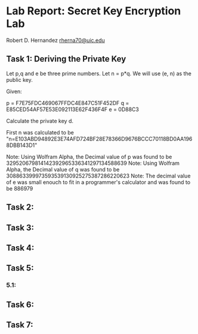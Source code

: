 # Lab Report: Secret Key Encryption Lab <!-- omit in toc -->

Robert D. Hernandez <rherna70@uic.edu>

## Task 1: Deriving the Private Key

Let p,q and e be three prime numbers.  Let n = p*q.  We will use (e, n) as the public key.

Given:

p = F7E75FDC469067FFDC4E847C51F452DF
q = E85CED54AF57E53E092113E62F436F4F
e = 0D88C3

Calculate the private key d.


First n was calculated to be "n=E103ABD94892E3E74AFD724BF28E78366D9676BCCC70118BD0AA1968DBB143D1"


Note: Using Wolfram Alpha, the Decimal value of p was found to be 329520679814142392965336341297134588639
Note: Using Wolfram Alpha, the Decimal value of q was found to be 308863399973593539130925275387286220623
Note: The decimal value of e was small enouch to fit in a programmer's calculator and was found to be 886979

## Task 2:
## Task 3:
## Task 4:
## Task 5:
### 5.1:
## Task 6:
## Task 7:
